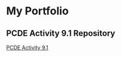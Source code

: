 # My Portfolio
## PCDE Activity 9.1 Repository
<a href="https://alamoaggie.github.io/PCDE-Activity-9.1"> PCDE Activity 9.1</a>
